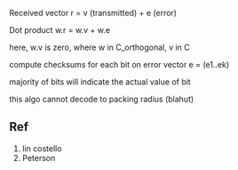 
Received vector r = v (transmitted) + e (error)

Dot product w.r = w.v + w.e

here, w.v is zero, where w in C_orthogonal, v in C

compute checksums for each bit on error vector e = (e1..ek)

majority of bits will indicate the actual value of bit

this algo cannot decode to packing radius (blahut)


## Ref

1. lin costello
2. Peterson
